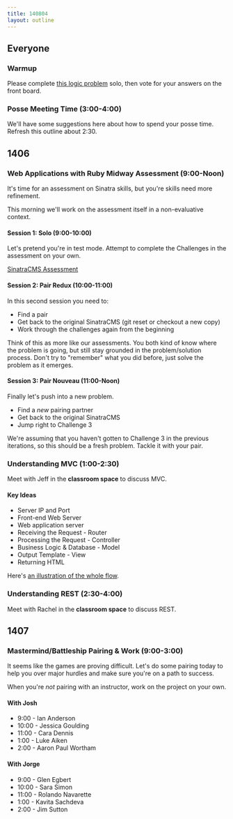```yaml
---
title: 140804
layout: outline
---
```


## Everyone

### Warmup

Please complete [this logic problem](http://cl.ly/1M0B1j273Q1R) solo,
then vote for your answers on the front board.

### Posse Meeting Time (3:00-4:00)

We'll have some suggestions here about how to spend your posse time.
Refresh this outline about 2:30.

## 1406

### Web Applications with Ruby Midway Assessment (9:00-Noon)

It's time for an assessment on Sinatra skills, but you're skills need more
refinement.

This morning we'll work on the assessment itself in a non-evaluative context.

#### Session 1: Solo (9:00-10:00)

Let's pretend you're in test mode. Attempt to complete the Challenges
in the assessment on your own.

[SinatraCMS Assessment](http://tutorials.jumpstartlab.com/academy/assessments/sinatra_cms.html)

#### Session 2: Pair Redux (10:00-11:00)

In this second session you need to:

* Find a pair
* Get back to the original SinatraCMS (git reset or checkout a new copy)
* Work through the challenges again from the beginning

Think of this as more like our assessments. You both kind of know where
the problem is going, but still stay grounded in the problem/solution
process. Don't try to "remember" what you did before, just solve the problem
as it emerges.

#### Session 3: Pair Nouveau (11:00-Noon)

Finally let's push into a new problem.

* Find a *new* pairing partner
* Get back to the original SinatraCMS
* Jump right to Challenge 3

We're assuming that you haven't gotten to Challenge 3 in the previous iterations, so this should be a fresh problem. Tackle it with your pair.

### Understanding MVC (1:00-2:30)

Meet with Jeff in the **classroom space** to discuss MVC.

#### Key Ideas

* Server IP and Port
* Front-end Web Server
* Web application server
* Receiving the Request - Router
* Processing the Request - Controller
* Business Logic & Database - Model
* Output Template - View
* Returning HTML

Here's [an illustration of the whole flow](http://tutorials.jumpstartlab.com/images/rails_mvc.png).

### Understanding REST (2:30-4:00)

Meet with Rachel in the **classroom space** to discuss REST.

## 1407

### Mastermind/Battleship Pairing & Work (9:00-3:00)

It seems like the games are proving difficult. Let's do some pairing today to help you over major hurdles and make sure you're on a path to success.

When you're *not* pairing with an instructor, work on the project on your own.

#### With Josh

* 9:00 - Ian Anderson
* 10:00 - Jessica Goulding
* 11:00 - Cara Dennis
* 1:00 - Luke Aiken
* 2:00 - Aaron Paul Wortham

#### With Jorge

* 9:00 - Glen Egbert
* 10:00 - Sara Simon
* 11:00 - Rolando Navarette
* 1:00 - Kavita Sachdeva
* 2:00 - Jim Sutton
